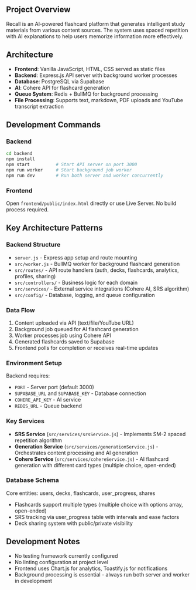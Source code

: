 
## Project Overview
Recall is an AI-powered flashcard platform that generates intelligent study materials from various content sources. The system uses spaced repetition with AI explanations to help users memorize information more effectively.

## Architecture
- **Frontend**: Vanilla JavaScript, HTML, CSS served as static files
- **Backend**: Express.js API server with background worker processes
- **Database**: PostgreSQL via Supabase
- **AI**: Cohere API for flashcard generation
- **Queue System**: Redis + BullMQ for background processing
- **File Processing**: Supports text, markdown, PDF uploads and YouTube transcript extraction

## Development Commands

### Backend
```bash
cd backend
npm install
npm start          # Start API server on port 3000
npm run worker     # Start background job worker
npm run dev        # Run both server and worker concurrently
```

### Frontend  
Open `frontend/public/index.html` directly or use Live Server. No build process required.

## Key Architecture Patterns

### Backend Structure
- `server.js` - Express app setup and route mounting
- `src/worker.js` - BullMQ worker for background flashcard generation
- `src/routes/` - API route handlers (auth, decks, flashcards, analytics, profiles, sharing)
- `src/controllers/` - Business logic for each domain
- `src/services/` - External service integrations (Cohere AI, SRS algorithm)
- `src/config/` - Database, logging, and queue configuration

### Data Flow
1. Content uploaded via API (text/file/YouTube URL)
2. Background job queued for AI flashcard generation
3. Worker processes job using Cohere API
4. Generated flashcards saved to Supabase
5. Frontend polls for completion or receives real-time updates

### Environment Setup
Backend requires:
- `PORT` - Server port (default 3000)
- `SUPABASE_URL` and `SUPABASE_KEY` - Database connection
- `COHERE_API_KEY` - AI service
- `REDIS_URL` - Queue backend

### Key Services
- **SRS Service** (`src/services/srsService.js`) - Implements SM-2 spaced repetition algorithm
- **Generation Service** (`src/services/generationService.js`) - Orchestrates content processing and AI generation
- **Cohere Service** (`src/services/cohereService.js`) - AI flashcard generation with different card types (multiple choice, open-ended)

### Database Schema
Core entities: users, decks, flashcards, user_progress, shares
- Flashcards support multiple types (multiple choice with options array, open-ended)
- SRS tracking via user_progress table with intervals and ease factors
- Deck sharing system with public/private visibility

## Development Notes
- No testing framework currently configured
- No linting configuration at project level
- Frontend uses Chart.js for analytics, Toastify.js for notifications
- Background processing is essential - always run both server and worker in development